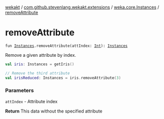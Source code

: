 [wekakt](../../index.md) / [com.github.stevenlang.wekakt.extensions](../index.md) / [weka.core.Instances](index.md) / [removeAttribute](./remove-attribute.md)

# removeAttribute

`fun `[`Instances`](http://weka.sourceforge.net/doc.stable/weka/core/Instances.html)`.removeAttribute(attIndex: `[`Int`](https://kotlinlang.org/api/latest/jvm/stdlib/kotlin/-int/index.html)`): `[`Instances`](http://weka.sourceforge.net/doc.stable/weka/core/Instances.html)

Remove a given attribute by index.

``` kotlin
val iris: Instances = getIris()

// Remove the third attribute
val irisReduced: Instances = iris.removeAttribute(3)
```

### Parameters

`attIndex` - Attribute index

**Return**
This data without the specified attribute

